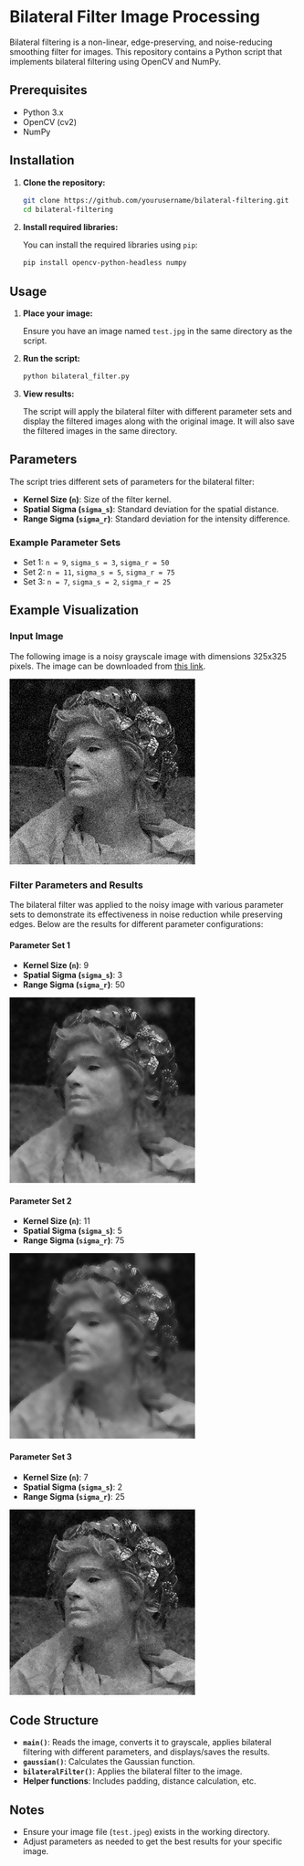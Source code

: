 # Bilateral Filter Image Processing

Bilateral filtering is a non-linear, edge-preserving, and noise-reducing smoothing filter for images. This repository contains a Python script that implements bilateral filtering using OpenCV and NumPy.

## Prerequisites

- Python 3.x
- OpenCV (cv2)
- NumPy

## Installation

1. **Clone the repository:**

    ```bash
    git clone https://github.com/yourusername/bilateral-filtering.git
    cd bilateral-filtering
    ```

2. **Install required libraries:**

    You can install the required libraries using `pip`:

    ```bash
    pip install opencv-python-headless numpy
    ```

## Usage

1. **Place your image:**

    Ensure you have an image named `test.jpg` in the same directory as the script.

2. **Run the script:**

    ```bash
    python bilateral_filter.py
    ```

3. **View results:**

    The script will apply the bilateral filter with different parameter sets and display the filtered images along with the original image. It will also save the filtered images in the same directory.

## Parameters

The script tries different sets of parameters for the bilateral filter:

- **Kernel Size (`n`)**: Size of the filter kernel.
- **Spatial Sigma (`sigma_s`)**: Standard deviation for the spatial distance.
- **Range Sigma (`sigma_r`)**: Standard deviation for the intensity difference.

### Example Parameter Sets

- Set 1: `n = 9`, `sigma_s = 3`, `sigma_r = 50`
- Set 2: `n = 11`, `sigma_s = 5`, `sigma_r = 75`
- Set 3: `n = 7`, `sigma_s = 2`, `sigma_r = 25`

## Example Visualization

### Input Image

The following image is a noisy grayscale image with dimensions 325x325 pixels. The image can be downloaded from [this link](https://boofcv.org/index.php?title=File:Kodim17_noisy.jpg).

![Noisy Image](/test.jpg)

### Filter Parameters and Results

The bilateral filter was applied to the noisy image with various parameter sets to demonstrate its effectiveness in noise reduction while preserving edges. Below are the results for different parameter configurations:

#### Parameter Set 1

- **Kernel Size (`n`)**: 9
- **Spatial Sigma (`sigma_s`)**: 3
- **Range Sigma (`sigma_r`)**: 50

![Filtered Image Set 1](/n:9,sigma_s:3,sigma_r:50.jpg)

#### Parameter Set 2

- **Kernel Size (`n`)**: 11
- **Spatial Sigma (`sigma_s`)**: 5
- **Range Sigma (`sigma_r`)**: 75

![Filtered Image Set 2](/n:11,sigma_s:5,sigma_r:75.jpg)

#### Parameter Set 3

- **Kernel Size (`n`)**: 7
- **Spatial Sigma (`sigma_s`)**: 2
- **Range Sigma (`sigma_r`)**: 25

![Filtered Image Set 3](/n:7,sigma_s:2,sigma_r:25.jpg)

## Code Structure

- **`main()`**: Reads the image, converts it to grayscale, applies bilateral filtering with different parameters, and displays/saves the results.
- **`gaussian()`**: Calculates the Gaussian function.
- **`bilateralFilter()`**: Applies the bilateral filter to the image.
- **Helper functions**: Includes padding, distance calculation, etc.

## Notes

- Ensure your image file (`test.jpeg`) exists in the working directory.
- Adjust parameters as needed to get the best results for your specific image.


